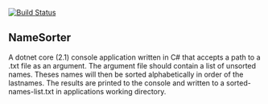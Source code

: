 ﻿[![Build Status](https://travis-ci.org/rbritton1988/name-sorter.svg?branch=master)](https://travis-ci.org/rbritton1988/name-sorter)

**NameSorter** 
--

A dotnet core (2.1) console application written in C# that accepts a path to a .txt file as an argument.
The argument file should contain a list of unsorted names.
Theses names will then be sorted alphabetically in order of the lastnames. 
The results are printed to the console and written to a sorted-names-list.txt in applications working directory.
